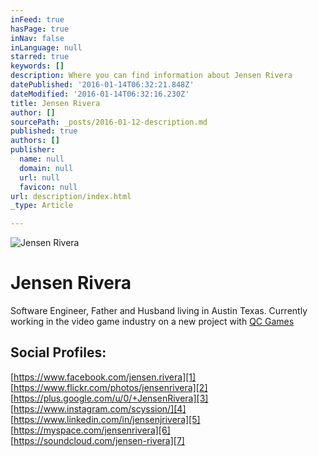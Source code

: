 ```yaml
---
inFeed: true
hasPage: true
inNav: false
inLanguage: null
starred: true
keywords: []
description: Where you can find information about Jensen Rivera
datePublished: '2016-01-14T06:32:21.848Z'
dateModified: '2016-01-14T06:32:16.230Z'
title: Jensen Rivera
author: []
sourcePath: _posts/2016-01-12-description.md
published: true
authors: []
publisher:
  name: null
  domain: null
  url: null
  favicon: null
url: description/index.html
_type: Article

---
```

![Jensen Rivera](https://the-grid-user-content.s3-us-west-2.amazonaws.com/c9dc124d-3bf9-4119-bb90-f4d88a3d8632.jpg)

# Jensen Rivera

Software Engineer, Father and Husband living in Austin Texas. Currently working in the video game industry on a new project with [QC Games][0]

## Social Profiles:

[https://www.facebook.com/jensen.rivera][1]  
[https://www.flickr.com/photos/jensenrivera][2]  
[https://plus.google.com/u/0/+JensenRivera][3]  
[https://www.instagram.com/scyssion/][4]  
[https://www.linkedin.com/in/jensenjrivera][5]  
[https://myspace.com/jensenrivera][6]  
[https://soundcloud.com/jensen-rivera][7]

# 



[0]: http://qcgamedev.com/wp/
[1]: https://www.facebook.com/jensen.rivera
[2]: https://www.flickr.com/photos/jensenrivera
[3]: https://plus.google.com/u/0/+JensenRivera
[4]: https://www.instagram.com/scyssion/
[5]: https://www.linkedin.com/in/jensenjrivera
[6]: https://myspace.com/jensenrivera
[7]: https://soundcloud.com/jensen-rivera